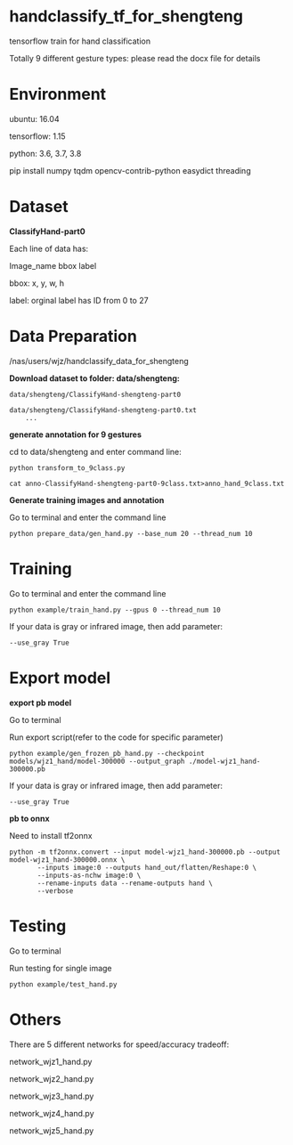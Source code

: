 # handclassify_tf_for_shengteng

tensorflow train for hand classification 

Totally 9 different gesture types: please read the docx file for details

# Environment 

ubuntu: 16.04

tensorflow: 1.15

python: 3.6, 3.7, 3.8

pip install numpy tqdm opencv-contrib-python easydict threading


# Dataset

**ClassifyHand-part0**

Each line of data has:

Image_name bbox label

bbox: x, y, w, h

label: orginal label has ID from 0 to 27

# Data Preparation 

/nas/users/wjz/handclassify_data_for_shengteng

**Download dataset to folder: data/shengteng:**

	data/shengteng/ClassifyHand-shengteng-part0

	data/shengteng/ClassifyHand-shengteng-part0.txt
        ...

**generate annotation for 9 gestures**

cd to data/shengteng and enter command line:

	python transform_to_9class.py
	
	cat anno-ClassifyHand-shengteng-part0-9class.txt>anno_hand_9class.txt

**Generate training images and annotation**

Go to terminal and enter the command line

	python prepare_data/gen_hand.py --base_num 20 --thread_num 10


# Training 
	
Go to terminal and enter the command line

	python example/train_hand.py --gpus 0 --thread_num 10
	

If your data is gray or infrared image, then add parameter:

	--use_gray True

# Export model

**export pb model**

Go to terminal

Run export script(refer to the code for specific parameter)

	python example/gen_frozen_pb_hand.py --checkpoint models/wjz1_hand/model-300000 --output_graph ./model-wjz1_hand-300000.pb
	
If your data is gray or infrared image, then add parameter:

	--use_gray True

**pb to onnx**

Need to install tf2onnx

	python -m tf2onnx.convert --input model-wjz1_hand-300000.pb --output model-wjz1_hand-300000.onnx \
	       --inputs image:0 --outputs hand_out/flatten/Reshape:0 \
	       --inputs-as-nchw image:0 \
   	       --rename-inputs data --rename-outputs hand \
	       --verbose

# Testing

Go to terminal

Run testing for single image

	python example/test_hand.py


# Others

There are 5 different networks for speed/accuracy tradeoff:

network_wjz1_hand.py

network_wjz2_hand.py

network_wjz3_hand.py

network_wjz4_hand.py

network_wjz5_hand.py
